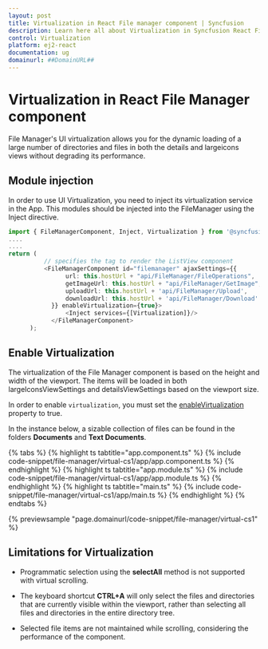 ```yaml
---
layout: post
title: Virtualization in React File manager component | Syncfusion
description: Learn here all about Virtualization in Syncfusion React File manager component of Syncfusion Essential JS 2 and more.
control: Virtualization 
platform: ej2-react
documentation: ug
domainurl: ##DomainURL##
---
```


# Virtualization in React File Manager component

File Manager's UI virtualization allows you for the dynamic loading of a large number of directories and files in both the details and largeicons views without degrading its performance.

## Module injection

In order to use UI Virtualization, you need to inject its virtualization service in the App. This modules should be injected into the FileManager using the Inject directive.

```ts
import { FileManagerComponent, Inject, Virtualization } from '@syncfusion/ej2-react-filemanager';
....
....
return (
          // specifies the tag to render the ListView component
          <FileManagerComponent id="filemanager" ajaxSettings={{
                url: this.hostUrl + "api/FileManager/FileOperations",
                getImageUrl: this.hostUrl + "api/FileManager/GetImage",
                uploadUrl: this.hostUrl + 'api/FileManager/Upload',
                downloadUrl: this.hostUrl + 'api/FileManager/Download'
            }} enableVirtualization={true}>
                <Inject services={[Virtualization]}/>
            </FileManagerComponent>
      );
```

## Enable Virtualization

The virtualization of the File Manager component is based on the height and width of the viewport. The items will be loaded in both largeIconsViewSettings and detailsViewSettings based on the viewport size.

In order to enable `virtualization`, you must set the [enableVirtualization](https://ej2.syncfusion.com/react/documentation/api/file-manager/#enablevirtualization) property to true.

In the instance below, a sizable collection of files can be found in the folders **Documents** and **Text Documents**.

{% tabs %}
{% highlight ts tabtitle="app.component.ts" %}
{% include code-snippet/file-manager/virtual-cs1/app/app.component.ts %}
{% endhighlight %}
{% highlight ts tabtitle="app.module.ts" %}
{% include code-snippet/file-manager/virtual-cs1/app/app.module.ts %}
{% endhighlight %}
{% highlight ts tabtitle="main.ts" %}
{% include code-snippet/file-manager/virtual-cs1/app/main.ts %}
{% endhighlight %}
{% endtabs %}

{% previewsample "page.domainurl/code-snippet/file-manager/virtual-cs1" %}

## Limitations for Virtualization

* Programmatic selection using the **selectAll** method is not supported with virtual scrolling.

* The keyboard shortcut **CTRL+A** will only select the files and directories that are currently visible within the viewport, rather than selecting all files and directories in the entire directory tree.

* Selected file items are not maintained while scrolling, considering the performance of the component.